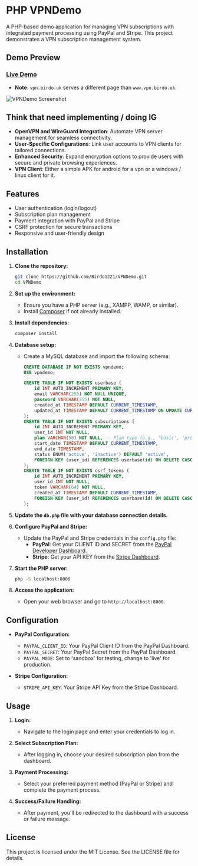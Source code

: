 # PHP VPNDemo

A PHP-based demo application for managing VPN subscriptions with integrated payment processing using PayPal and Stripe.
This project demonstrates a VPN subscription management system.

## Demo Preview
### **[Live Demo](https://www.vpn.birdo.ovh)**  
- **Note**: `vpn.birdo.uk` serves a different page than `www.vpn.birdo.uk`.

![VPNDemo Screenshot](https://github.com/user-attachments/assets/d848eb32-1c1a-40d4-9145-76c59a3cb0e6)


## Think that need implementing / doing IG
- **OpenVPN and WireGuard Integration**: Automate VPN server management for seamless connectivity.
- **User-Specific Configurations**: Link user accounts to VPN clients for tailored connections.
- **Enhanced Security**: Expand encryption options to provide users with secure and private browsing experiences.
- **VPN Client**: Either a simple APK for android for a vpn or a windows / linux client for it.
  
## Features
- User authentication (login/logout)
- Subscription plan management
- Payment integration with PayPal and Stripe
- CSRF protection for secure transactions
- Responsive and user-friendly design

## Installation

1. **Clone the repository:**
   ```bash
   git clone https://github.com/Birdo1221/VPNDemo.git
   cd VPNDemo
   ```
2. **Set up the environment:**
   - Ensure you have a PHP server (e.g., XAMPP, WAMP, or similar).
   - Install [Composer](https://getcomposer.org/) if not already installed.

3. **Install dependencies:**
   ```bash
   composer install
   ```

4. **Database setup:**
   - Create a MySQL database and import the following schema:
     ```sql
     CREATE DATABASE IF NOT EXISTS vpndemo;
     USE vpndemo;

     CREATE TABLE IF NOT EXISTS userbase (
         id INT AUTO_INCREMENT PRIMARY KEY,
         email VARCHAR(255) NOT NULL UNIQUE,
         password VARCHAR(255) NOT NULL,
         created_at TIMESTAMP DEFAULT CURRENT_TIMESTAMP,
         updated_at TIMESTAMP DEFAULT CURRENT_TIMESTAMP ON UPDATE CURRENT_TIMESTAMP
     );
     CREATE TABLE IF NOT EXISTS subscriptions (
         id INT AUTO_INCREMENT PRIMARY KEY,
         user_id INT NOT NULL,
         plan VARCHAR(50) NOT NULL, -- Plan type (e.g., 'basic', 'premium')
         start_date TIMESTAMP DEFAULT CURRENT_TIMESTAMP,
         end_date TIMESTAMP,
         status ENUM('active', 'inactive') DEFAULT 'active',
         FOREIGN KEY (user_id) REFERENCES userbase(id) ON DELETE CASCADE
     );
     CREATE TABLE IF NOT EXISTS csrf_tokens (
         id INT AUTO_INCREMENT PRIMARY KEY,
         user_id INT NOT NULL,
         token VARCHAR(64) NOT NULL,
         created_at TIMESTAMP DEFAULT CURRENT_TIMESTAMP,
         FOREIGN KEY (user_id) REFERENCES userbase(id) ON DELETE CASCADE
     );
     ```

5. **Update the `db.php` file with your database connection details.**

6. **Configure PayPal and Stripe:**
   - Update the PayPal and Stripe credentials in the `config.php` file:
     - **PayPal**: Get your CLIENT ID and SECRET from the [PayPal Developer Dashboard](https://developer.paypal.com/developer/applications).
     - **Stripe**: Get your API KEY from the [Stripe Dashboard](https://dashboard.stripe.com/).

7. **Start the PHP server:**
   ```bash
   php -S localhost:8000
   ```

8. **Access the application:**
   - Open your web browser and go to `http://localhost:8000`.

## Configuration

- **PayPal Configuration:**
  - `PAYPAL_CLIENT_ID`: Your PayPal Client ID from the PayPal Dashboard.
  - `PAYPAL_SECRET`: Your PayPal Secret from the PayPal Dashboard.
  - `PAYPAL_MODE`: Set to 'sandbox' for testing, change to 'live' for production.

- **Stripe Configuration:**
  - `STRIPE_API_KEY`: Your Stripe API Key from the Stripe Dashboard.

## Usage

1. **Login:**
   - Navigate to the login page and enter your credentials to log in.

2. **Select Subscription Plan:**
   - After logging in, choose your desired subscription plan from the dashboard.
   
3. **Payment Processing:**
   - Select your preferred payment method (PayPal or Stripe) and complete the payment process.

4. **Success/Failure Handling:**
   - After payment, you'll be redirected to the dashboard with a success or failure message.

## License
This project is licensed under the MIT License. See the LICENSE file for details.
